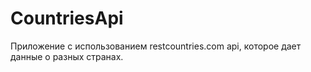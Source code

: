 # CountriesApi
Приложение с использованием restcountries.com api, которое дает данные о разных странах.
